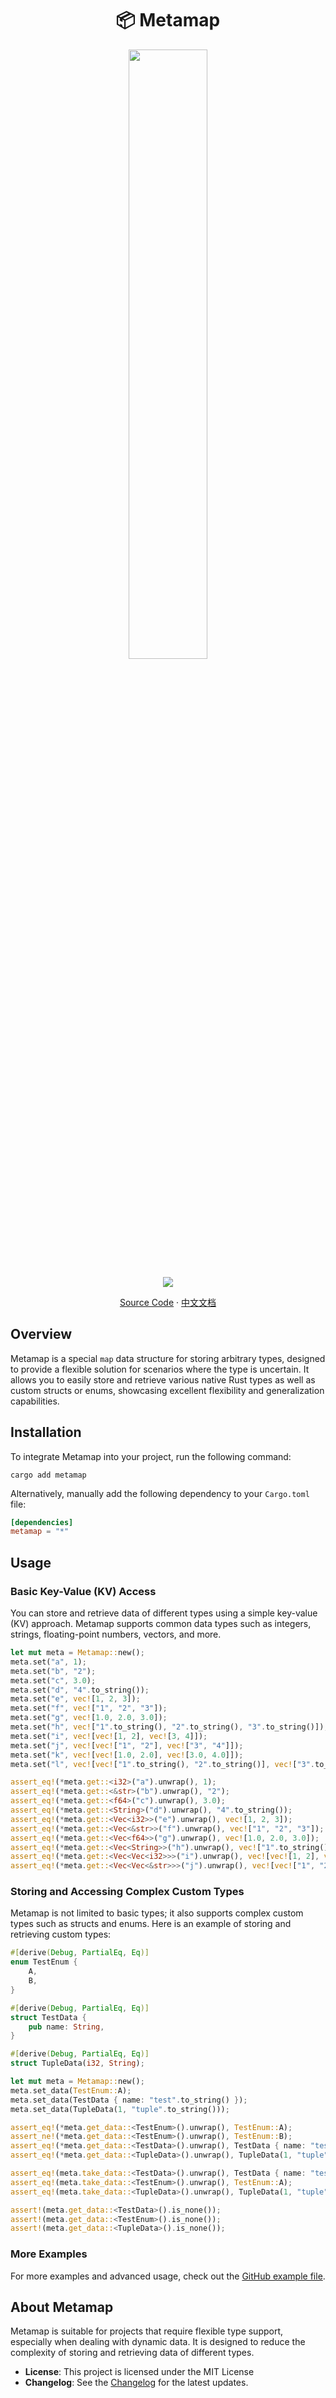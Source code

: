 <div align="center">
  <h1>📦 Metamap</h1>
  <p><img src="https://github.com/nidrs/nidrs/blob/main/libs/metamap/logo.jpeg?raw=true" width="50%" /></p>
  <p>
    <img src="https://img.shields.io/crates/v/metamap?style=for-the-badge" />
  </p>
  <p>
    <a href="https://github.com/nidrs/nidrs/tree/main/libs/metamap">Source Code</a>
      ·
    <a href="https://github.com/nidrs/nidrs/blob/main/libs/metamap/readme-zh.md">中文文档</a>
  </p>
</div>

## Overview

Metamap is a special `map` data structure for storing arbitrary types, designed to provide a flexible solution for scenarios where the type is uncertain. It allows you to easily store and retrieve various native Rust types as well as custom structs or enums, showcasing excellent flexibility and generalization capabilities.

## Installation

To integrate Metamap into your project, run the following command:

```shell
cargo add metamap
```

Alternatively, manually add the following dependency to your `Cargo.toml` file:

```toml
[dependencies]
metamap = "*"
```

## Usage

### Basic Key-Value (KV) Access

You can store and retrieve data of different types using a simple key-value (KV) approach. Metamap supports common data types such as integers, strings, floating-point numbers, vectors, and more.

```rs
let mut meta = Metamap::new();
meta.set("a", 1);
meta.set("b", "2");
meta.set("c", 3.0);
meta.set("d", "4".to_string());
meta.set("e", vec![1, 2, 3]);
meta.set("f", vec!["1", "2", "3"]);
meta.set("g", vec![1.0, 2.0, 3.0]);
meta.set("h", vec!["1".to_string(), "2".to_string(), "3".to_string()]);
meta.set("i", vec![vec![1, 2], vec![3, 4]]);
meta.set("j", vec![vec!["1", "2"], vec!["3", "4"]]);
meta.set("k", vec![vec![1.0, 2.0], vec![3.0, 4.0]]);
meta.set("l", vec![vec!["1".to_string(), "2".to_string()], vec!["3".to_string(), "4".to_string()]]);

assert_eq!(*meta.get::<i32>("a").unwrap(), 1);
assert_eq!(*meta.get::<&str>("b").unwrap(), "2");
assert_eq!(*meta.get::<f64>("c").unwrap(), 3.0);
assert_eq!(*meta.get::<String>("d").unwrap(), "4".to_string());
assert_eq!(*meta.get::<Vec<i32>>("e").unwrap(), vec![1, 2, 3]);
assert_eq!(*meta.get::<Vec<&str>>("f").unwrap(), vec!["1", "2", "3"]);
assert_eq!(*meta.get::<Vec<f64>>("g").unwrap(), vec![1.0, 2.0, 3.0]);
assert_eq!(*meta.get::<Vec<String>>("h").unwrap(), vec!["1".to_string(), "2".to_string(), "3".to_string()]);
assert_eq!(*meta.get::<Vec<Vec<i32>>>("i").unwrap(), vec![vec![1, 2], vec![3, 4]]);
assert_eq!(*meta.get::<Vec<Vec<&str>>>("j").unwrap(), vec![vec!["1", "2"], vec!["3", "4"]]);
```

### Storing and Accessing Complex Custom Types

Metamap is not limited to basic types; it also supports complex custom types such as structs and enums. Here is an example of storing and retrieving custom types:

```rs
#[derive(Debug, PartialEq, Eq)]
enum TestEnum {
    A,
    B,
}

#[derive(Debug, PartialEq, Eq)]
struct TestData {
    pub name: String,
}

#[derive(Debug, PartialEq, Eq)]
struct TupleData(i32, String);

let mut meta = Metamap::new();
meta.set_data(TestEnum::A);
meta.set_data(TestData { name: "test".to_string() });
meta.set_data(TupleData(1, "tuple".to_string()));

assert_eq!(*meta.get_data::<TestEnum>().unwrap(), TestEnum::A);
assert_ne!(*meta.get_data::<TestEnum>().unwrap(), TestEnum::B);
assert_eq!(*meta.get_data::<TestData>().unwrap(), TestData { name: "test".to_string() });
assert_eq!(*meta.get_data::<TupleData>().unwrap(), TupleData(1, "tuple".to_string()));

assert_eq!(meta.take_data::<TestData>().unwrap(), TestData { name: "test".to_string() });
assert_eq!(meta.take_data::<TestEnum>().unwrap(), TestEnum::A);
assert_eq!(meta.take_data::<TupleData>().unwrap(), TupleData(1, "tuple".to_string()));

assert!(meta.get_data::<TestData>().is_none());
assert!(meta.get_data::<TestEnum>().is_none());
assert!(meta.get_data::<TupleData>().is_none());
```

### More Examples

For more examples and advanced usage, check out the [GitHub example file](https://github.com/nidrs/nidrs/blob/main/libs/metamap/src/lib.rs).

## About Metamap

Metamap is suitable for projects that require flexible type support, especially when dealing with dynamic data. It is designed to reduce the complexity of storing and retrieving data of different types.

- **License**: This project is licensed under the MIT License
- **Changelog**: See the [Changelog](https://github.com/nidrs/nidrs/blob/main/libs/metamap/CHANGELOG.md) for the latest updates.
